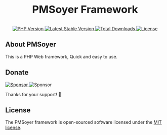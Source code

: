 <p align="center" style="font-size: 33px; font-weight: bold;">
    PMSoyer Framework
</p>

<p align="center">
    <a href="https://packagist.org/packages/soyer/framework">
        <img src="https://img.shields.io/badge/PHP-7.4.30-blue" alt="PHP Version">
    </a>
    <a href="https://packagist.org/packages/soyer/framework">
        <img src="https://img.shields.io/packagist/v/soyer/framework" alt="Latest Stable Version">
    </a>
    <a href="https://packagist.org/packages/soyer/framework">
        <img src="https://img.shields.io/packagist/dt/soyer/framework" alt="Total Downloads">
    </a>
    <a href="https://packagist.org/packages/soyer/framework">
        <img src="https://img.shields.io/github/license/mantvmass/PMSoyer?color=%236cc644" alt="License">
    </a>
</p>


## About PMSoyer
This is a PHP Web framework, Quick and easy to use.


## Donate
<a href="https://github.com/sponsors/mantvmass">
    <img src="https://img.shields.io/badge/Sponsor-GitHub-b60abf.svg" alt="Sponsor">
</a>
<img src="https://img.shields.io/badge/Kasikorn_Bank-0608905863-08a103.svg" alt="Sponsor">

Thanks for your support! 🎉


## License
The PMSoyer framework is open-sourced software licensed under the [MIT license](https://github.com/mantvmass/PMSoyer/blob/main/LICENSE).
